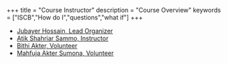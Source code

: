 +++
title = "Course Instructor"
description = "Course Overview"
keywords = ["ISCB","How do I","questions","what if"]
+++


- [Jubayer Hossain, Lead Organizer]()
- [Atik Shahriar Sammo, Instructor]()
- [Bithi Akter, Volunteer]()
- [Mahfuja Akter Sumona, Volunteer]()

<br>
<br>
<br>
